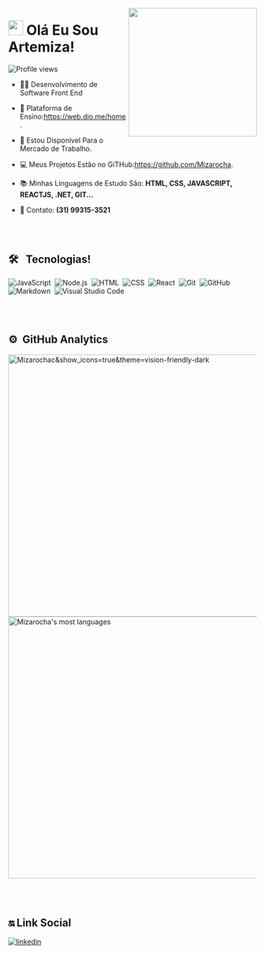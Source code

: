  
   <img align="right" height="260em"
   src="https://user-images.githubusercontent.com/88461178/139093542-9ba785b2-41e2-494e-9463-78603aeb80fc.png"/>
<h1 align="left"> <img src="https://raw.githubusercontent.com/kaueMarques/kaueMarques/master/hi.gif" width="30px"> Olá Eu Sou Artemiza!</h1>
<p align="left"> <img src="https://komarev.com/ghpvc/?username=Mizarocha2&color=yellow" alt="Profile views" /> </p>

- 👩‍🎓    Desenvolvimento de Software Front End

- 🏫   Plataforma de Ensino:https://web.dio.me/home.

- 🔎    Estou Disponível Para o Mercado de Trabalho.

- 💻    Meus Projetos Estão no GiTHub:https://github.com/Mizarocha.

- 📚     Minhas Linguagens de Estudo São: **HTML, CSS, JAVASCRIPT, REACTJS, .NET, GIT...**

- 📱     Contato: **(31) 99315-3521**


 
<br><br>
 
## 🛠 &nbsp; Tecnologias!

![JavaScript](https://img.shields.io/badge/-JavaScript-05122A?style=flat&logo=javascript)&nbsp;
![Node.js](https://img.shields.io/badge/-Node.js-05122A?style=flat&logo=node.js)&nbsp;
![HTML](https://img.shields.io/badge/-HTML-05122A?style=flat&logo=HTML5)&nbsp;
![CSS](https://img.shields.io/badge/-CSS-05122A?style=flat&logo=CSS3&logoColor=1572B6)&nbsp;
![React](https://img.shields.io/badge/-React-05122A?style=flat&logo=react)&nbsp;
![Git](https://img.shields.io/badge/-Git-05122A?style=flat&logo=git)&nbsp;
![GitHub](https://img.shields.io/badge/-GitHub-05122A?style=flat&logo=github)&nbsp;
![Markdown](https://img.shields.io/badge/-Markdown-05122A?style=flat&logo=markdown)&nbsp;
![Visual Studio Code](https://img.shields.io/badge/-Visual%20Studio%20Code-05122A?style=flat&logo=visual-studio-code&logoColor=007ACC)&nbsp;

<br><br>

## ⚙️ &nbsp;GitHub Analytics

<p align="left">
<img width="530em" src="https://github-readme-stats.vercel.app/api?username=Mizarocha&show_icons=true&theme=vision-friendly-dark" alt="Mizarochac&show_icons=true&theme=vision-friendly-dark" alt="Mizarocha's stats"/>
 
 <img width="530em" src="https://github-readme-stats.vercel.app/api/top-langs/?username=Mizarocha&layout=compact&theme=vision-friendly-dark" alt="Mizarocha's most languages"/>
</p>

 <br><br>

## 🔛  Link Social

  <a href="https://www.linkedin.com/in/artemiza-rocha-59a3b4210" target="_blank">
  <img align="center" src="https://img.shields.io/badge/-Artemiza-05122?style=flat&logo=linkedin" alt="linkedin"/>
   
  

